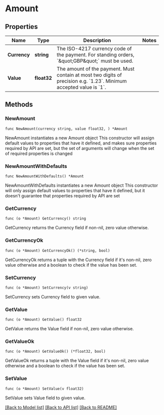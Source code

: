 # Amount

## Properties

Name | Type | Description | Notes
------------ | ------------- | ------------- | -------------
**Currency** | **string** | The ISO-4217 currency code of the payment. For standing orders, &#x60;\&quot;GBP\&quot;&#x60; must be used. | 
**Value** | **float32** | The amount of the payment. Must contain at most two digits of precision e.g. &#x60;1.23&#x60;. Minimum accepted value is &#x60;1&#x60;. | 

## Methods

### NewAmount

`func NewAmount(currency string, value float32, ) *Amount`

NewAmount instantiates a new Amount object
This constructor will assign default values to properties that have it defined,
and makes sure properties required by API are set, but the set of arguments
will change when the set of required properties is changed

### NewAmountWithDefaults

`func NewAmountWithDefaults() *Amount`

NewAmountWithDefaults instantiates a new Amount object
This constructor will only assign default values to properties that have it defined,
but it doesn't guarantee that properties required by API are set

### GetCurrency

`func (o *Amount) GetCurrency() string`

GetCurrency returns the Currency field if non-nil, zero value otherwise.

### GetCurrencyOk

`func (o *Amount) GetCurrencyOk() (*string, bool)`

GetCurrencyOk returns a tuple with the Currency field if it's non-nil, zero value otherwise
and a boolean to check if the value has been set.

### SetCurrency

`func (o *Amount) SetCurrency(v string)`

SetCurrency sets Currency field to given value.


### GetValue

`func (o *Amount) GetValue() float32`

GetValue returns the Value field if non-nil, zero value otherwise.

### GetValueOk

`func (o *Amount) GetValueOk() (*float32, bool)`

GetValueOk returns a tuple with the Value field if it's non-nil, zero value otherwise
and a boolean to check if the value has been set.

### SetValue

`func (o *Amount) SetValue(v float32)`

SetValue sets Value field to given value.



[[Back to Model list]](../README.md#documentation-for-models) [[Back to API list]](../README.md#documentation-for-api-endpoints) [[Back to README]](../README.md)


